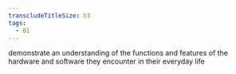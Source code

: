 ```yaml
---
transcludeTitleSize: h3
tags:
  - B1
---
```

demonstrate an understanding of the functions and features of the hardware and software they encounter in their everyday life